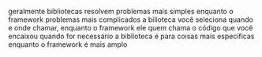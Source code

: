 geralmente bibliotecas resolvem problemas mais simples enquanto o framework problemas mais complicados
a bilioteca você seleciona quando e onde chamar, enquanto o framework ele quem chama o código que você encaixou quando for necessário
a biblioteca é para coisas mais específicas enquanto o framework é mais amplo

